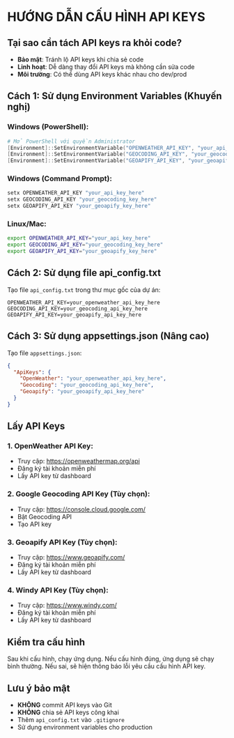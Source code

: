 # HƯỚNG DẪN CẤU HÌNH API KEYS

## Tại sao cần tách API keys ra khỏi code?
- **Bảo mật**: Tránh lộ API keys khi chia sẻ code
- **Linh hoạt**: Dễ dàng thay đổi API keys mà không cần sửa code
- **Môi trường**: Có thể dùng API keys khác nhau cho dev/prod

## Cách 1: Sử dụng Environment Variables (Khuyến nghị)

### Windows (PowerShell):
```powershell
# Mở PowerShell với quyền Administrator
[Environment]::SetEnvironmentVariable("OPENWEATHER_API_KEY", "your_api_key_here", "User")
[Environment]::SetEnvironmentVariable("GEOCODING_API_KEY", "your_geocoding_key_here", "User")
[Environment]::SetEnvironmentVariable("GEOAPIFY_API_KEY", "your_geoapify_key_here", "User")
```

### Windows (Command Prompt):
```cmd
setx OPENWEATHER_API_KEY "your_api_key_here"
setx GEOCODING_API_KEY "your_geocoding_key_here"
setx GEOAPIFY_API_KEY "your_geoapify_key_here"
```

### Linux/Mac:
```bash
export OPENWEATHER_API_KEY="your_api_key_here"
export GEOCODING_API_KEY="your_geocoding_key_here"
export GEOAPIFY_API_KEY="your_geoapify_key_here"
```

## Cách 2: Sử dụng file api_config.txt

Tạo file `api_config.txt` trong thư mục gốc của dự án:

```
OPENWEATHER_API_KEY=your_openweather_api_key_here
GEOCODING_API_KEY=your_geocoding_api_key_here
GEOAPIFY_API_KEY=your_geoapify_api_key_here
```

## Cách 3: Sử dụng appsettings.json (Nâng cao)

Tạo file `appsettings.json`:
```json
{
  "ApiKeys": {
    "OpenWeather": "your_openweather_api_key_here",
    "Geocoding": "your_geocoding_api_key_here",
    "Geoapify": "your_geoapify_api_key_here"
  }
}
```

## Lấy API Keys

### 1. OpenWeather API Key:
- Truy cập: https://openweathermap.org/api
- Đăng ký tài khoản miễn phí
- Lấy API key từ dashboard

### 2. Google Geocoding API Key (Tùy chọn):
- Truy cập: https://console.cloud.google.com/
- Bật Geocoding API
- Tạo API key

### 3. Geoapify API Key (Tùy chọn):
- Truy cập: https://www.geoapify.com/
- Đăng ký tài khoản miễn phí
- Lấy API key từ dashboard

### 4. Windy API Key (Tùy chọn):
- Truy cập: https://www.windy.com/
- Đăng ký tài khoản miễn phí
- Lấy API key từ dashboard

## Kiểm tra cấu hình

Sau khi cấu hình, chạy ứng dụng. Nếu cấu hình đúng, ứng dụng sẽ chạy bình thường. Nếu sai, sẽ hiện thông báo lỗi yêu cầu cấu hình API key.

## Lưu ý bảo mật

- **KHÔNG** commit API keys vào Git
- **KHÔNG** chia sẻ API keys công khai
- Thêm `api_config.txt` vào `.gitignore`
- Sử dụng environment variables cho production
